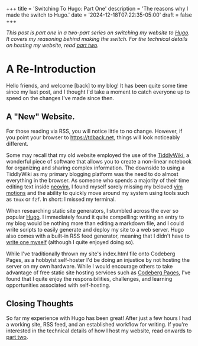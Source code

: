 +++
title = 'Switching To Hugo: Part One'
description = 'The reasons why I made the switch to Hugo.'
date = '2024-12-18T07:22:35-05:00'
draft = false
+++

*This post is part one in a two-part series on switching my website to
[Hugo](https://gohugo.io). It covers my reasoning behind making the switch. For
the technical details on hosting my website, read
[part two](/posts/switching-to-hugo-two/).*

# A Re-Introduction
Hello friends, and welcome [back] to my blog! It has been quite some time since
my last post, and I thought I'd take a moment to catch everyone up to speed on
the changes I've made since then.

## A "New" Website.
For those reading via RSS, you will notice little to no change. However, if you
point your browser to https://tdback.net, things will look noticeably
different.

Some may recall that my old website employed the use of the
[TiddlyWiki](https://tiddlywiki.com), a wonderful piece of software
that allows you to create a non-linear notebook for organizing and
sharing complex information. The downside to using a TiddlyWiki as my
primary blogging platform was the need to do almost everything in the
browser. As someone who spends a majority of their time editing text
inside [neovim](https://neovim.io), I found myself sorely missing my
beloved [vim motions](https://vim.rtorr.com/) and the ability to
quickly move around my system using tools such as `tmux` or `fzf`. In
short: I missed my terminal.

When researching static site generators, I stumbled across the ever so popular
[Hugo](https://gohugo.io). I immediately found it quite compelling: writing an
entry to my blog would be nothing more than editing a markdown file, and I
could write scripts to easily generate and deploy my site to a web server. Hugo
also comes with a built-in RSS feed generator, meaning that I didn't have to
[write one myself](https://old.tdback.net/#Hacking%20on%20RSS) (although I
quite enjoyed doing so).

While I've traditionally thrown my site's index.html file onto Codeberg Pages, as a hobbyist self-hoster I'd be doing an injustice by not hosting the server on my own hardware. While I would encourage others to take advantage of free static site hosting services such as [Codeberg Pages](https://codeberg.page/), I've found that I quite enjoy the responsibilities, challenges, and learning opportunities associated with self-hosting.

## Closing Thoughts
So far my experience with Hugo has been great! After just a few hours I had a
working site, RSS feed, and an established workflow for writing. If you're
interested in the technical details of how I host my website, read onwards to
[part two](/posts/switching-to-hugo-two/).
